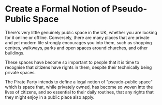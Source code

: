 Create a Formal Notion of Pseudo-Public Space
============================================

There's very little genuinely public space in the UK, whether you are 
looking for it online or offline. Conversely, there are many places that are 
private and yet modern life strongly encourages you into them, such as shopping 
centres, walkways, parks and open spaces around churches, and other 
buildings.

These spaces have become so important to people that it is time to 
recognise that citizens have rights in them, despite their technically being 
private spaces.

The Pirate Party intends to define a legal notion of "pseudo-public 
space" which is space that, while privately owned, has become so woven 
into the lives of citizens, and so essential to their daily routines, 
that any rights that they might enjoy in a public place also apply.
